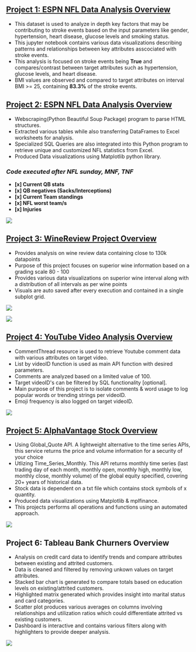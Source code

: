 ## [Project 1: ESPN NFL Data Analysis Overview](https://github.com/Adan-Macias/Stroke_Project/blob/main/Stroke_Events.ipynb)
- This dataset is used to analyze in depth key factors that may be contributing to stroke events based on the input parameters like gender, hypertension, heart disease, glucose levels and smoking status.
- This jupyter notebook contains various data visualizations describing patterns and relationships between key attributes asscociated with stroke events.
- This analysis is focused on stroke events being **True** and compares/contrast between target attributes such as hypertension, glucose levels, and heart disease.
- BMI values are observed and compared to target attributes on interval BMI >= 25, containing **83.3%** of the stroke events.

## [Project 2: ESPN NFL Data Analysis Overview](https://github.com/Adan-Macias/espn_nfl_stats)
- Webscraping(Python Beautiful Soup Package) program to parse HTML structures.
- Extracted various tables while also transferring DataFrames to Excel worksheets for analysis. 
- Specialized SQL Queries are also integrated into this Python program to retrieve unique and customized NFL statistics from Excel.
- Produced Data visualizations using Matplotlib python library.

### *Code executed after NFL sunday, MNF, TNF*

  - **[x] Current QB stats**
  - **[x] QB negatives (Sacks/Interceptions)**
  - **[x] Current Team standings**
  - **[x] NFL worst team/s**
  - **[x] Injuries**
 
![](https://raw.githubusercontent.com/Adan-Macias/espn_nfl_stats/main/Data_Visuals/TD_SACK.png)

## [Project 3: WineReview Project Overview](https://github.com/Adan-Macias/WineReview_Project)
- Provides analysis on wine review data containing close to 130k datapoints
- Purpose of this project focuses on superior wine information based on a grading scale 80 - 100
- Provides various data visualizations on superior wine interval along with a distribution of all intervals as per wine points
- Visuals are auto saved after every execution and contained in a single subplot grid.

![](https://raw.githubusercontent.com/Adan-Macias/WineReview_Project/master/Data_Visuals/wine_quality.png)

![](https://raw.githubusercontent.com/Adan-Macias/WineReview_Project/master/Data_Visuals/top25_variations.png)


## [Project 4: YouTube Video Analysis Overview](https://github.com/Adan-Macias/Youtube_Project)
- CommentThread resource is used to retrieve Youtube comment data with various attributes on target video.
- List by videoID function is used as main API function with desired parameters.
- Comments are analyzed based on a limited value of 100.
- Target videoID's can be filtered by SQL functionality [optional].
- Main purpose of this project is to isolate comments & word usage to log popular words or trending strings per videoID.
- Emoji frequency is also logged on target videoID.

![](https://raw.githubusercontent.com/Adan-Macias/Adan_Portfolio/main/Images/popularity_100.png)

## [Project 5: AlphaVantage Stock Overview](https://github.com/Adan-Macias/Stock_Project)
- Using Global_Quote API. A lightweight alternative to the time series APIs, this service returns the price and volume information for a security of your choice
- Utlizing Time_Series_Monthly. This API returns monthly time series (last trading day of each month, monthly open, monthly high, monthly low, monthly close, monthly volume) of the global equity specified, covering 20+ years of historical data. 
- Stock data is dependent on a txt file which contains stock symbols of x quantity.
- Produced data visualizations using Matplotlib & mplfinance.
- This projects performs all operations and functions using an automated approach.

![](https://raw.githubusercontent.com/Adan-Macias/Adan_Portfolio/main/Images/MSFT.png)

## Project 6: Tableau Bank Churners Overview
- Analysis on credit card data to identify trends and compare attributes between existing and attrited customers.
- Data is cleaned and filtered by removing unkown values on target attributes.
- Stacked bar chart is generated to compare totals based on education levels on existing/attrited customers.
- Highlighted matrix generated which provides insight into marital status and card categories.
- Scatter plot produces various averages on columns involving relationships and utilization ratios which could differentiate attrited vs existing customers.
- Dashboard is interactive and contains various filters along with highlighters to provide deeper analysis.

![](https://raw.githubusercontent.com/Adan-Macias/Adan_Portfolio/main/Images/Dashboard-1.PNG)

